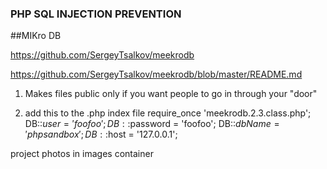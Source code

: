 ### PHP SQL INJECTION PREVENTION

##MIKro DB


https://github.com/SergeyTsalkov/meekrodb

https://github.com/SergeyTsalkov/meekrodb/blob/master/README.md

1. Makes files public only if you want people to go in through your "door"

2. add this to the .php index file
require_once 'meekrodb.2.3.class.php';
DB::$user = 'foofoo';
DB::$password = 'foofoo';
DB::$dbName = 'phpsandbox';
DB::$host = '127.0.0.1';

project photos in images container
